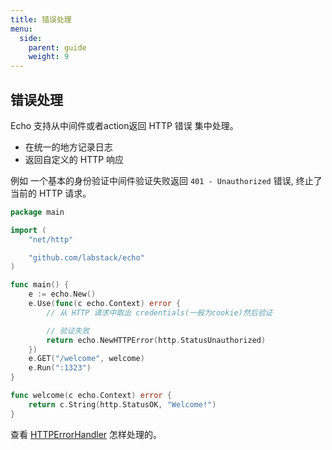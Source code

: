 ```yaml
---
title: 错误处理
menu:
  side:
    parent: guide
    weight: 9
---
```


## 错误处理

Echo 支持从中间件或者action返回 HTTP 错误 集中处理。

- 在统一的地方记录日志
- 返回自定义的 HTTP 响应

例如 一个基本的身份验证中间件验证失败返回 
`401 - Unauthorized` 错误, 终止了当前的 HTTP 请求。

```go
package main

import (
	"net/http"

	"github.com/labstack/echo"
)

func main() {
	e := echo.New()
	e.Use(func(c echo.Context) error {
		// 从 HTTP 请求中取出 credentials(一般为cookie)然后验证

		// 验证失败
		return echo.NewHTTPError(http.StatusUnauthorized)
	})
	e.GET("/welcome", welcome)
	e.Run(":1323")
}

func welcome(c echo.Context) error {
	return c.String(http.StatusOK, "Welcome!")
}
```

查看 [HTTPErrorHandler](/guide/customization#http-error-handler) 怎样处理的。
